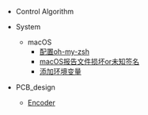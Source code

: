 <!-- _sidebar.md -->

- Control Algorithm
- System
  - macOS
    - [配置oh-my-zsh](/system/macOS/oh-my-zsh.md)
    - [macOS报告文件损坏or未知签名](/system/macOS/macOS报告文件损坏or未知签名.md)
    - [添加环境变量](/system/macOS/add_env_variable.md)
  
- PCB_design
  - [Encoder](/PCB_design/Encoder.md) <!--注意这里是相对路径-->